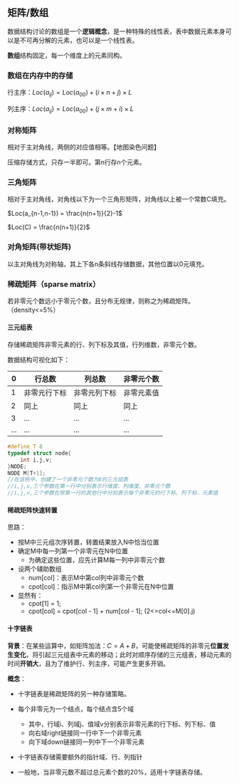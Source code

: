 ## 矩阵/数组

数据结构讨论的数组是一个**逻辑概念**，是一种特殊的线性表，表中数据元素本身可以是不可再分解的元素，也可以是一个线性表。

**数组**结构固定，每一个维度上的元素同构。

### 数组在内存中的存储

行主序：$Loc(a_{ij})=Loc(a_{00})+(i×n+j)×L$

列主序：$Loc(a_{ij})=Loc(a_{00})+(j×m+i)×L$

### 对称矩阵

相对于主对角线，两侧的对应值相等。【地图染色问题】

压缩存储方式，只存一半即可。第n行存n个元素。

### 三角矩阵

相对于主对角线，对角线以下为一个三角形矩阵，对角线以上被一个常数C填充。

$Loc(a_{n-1,n-1}) = \frac{n(n+1)}{2}-1$

$Loc(C) =  \frac{n(n+1)}{2}$

### 对角矩阵(带状矩阵)

以主对角线为对称轴，其上下各n条斜线存储数据，其他位置以0元填充。

### 稀疏矩阵（sparse matrix）

若非零元个数远小于零元个数，且分布无规律，则称之为稀疏矩阵。（density<=5%）

#### 三元组表

存储稀疏矩阵非零元素的行、列下标及其值，行列维数，非零元个数。

数据结构可视化如下：

| 0    | 行总数       | 列总数       | 非零元个数 |
| ---- | ------------ | ------------ | ---------- |
| 1    | 非零元行下标 | 非零元列下标 | 非零元素值 |
| 2    | 同上         | 同上         | 同上       |
| 3    | ...          | ...          | ...        |
| ...  | ...          | ...          | ...        |

```C
#define T 8
typedef struct node{
    int i,j,v;
}NODE;
NODE M[T+1];
//在该例中，创建了一个非零元个数为8的三元组表
//i,j,v,三个参数在第一行中分别表示行维度、列维度、非零元个数
//i,j,v,三个参数在除第一行的其他行中分别表示每个非零元的行下标、列下标、元素值
```

#### 稀疏矩阵快速转置

思路：

- 按M中三元组次序转置，转置结果放入N中恰当位置
- 确定M中每一列第一个非零元在N中位置
  - 为确定这些位置，应先计算M每一列中非零元个数
- 设两个辅助数组
  - num[col]：表示M中第col列中非零元个数
  - cpot[col]：指示M中第col列第一个非零元在N中位置
- 显然有：
  - cpot[1] = 1;
  - cpot[col] = cpot[col - 1] + num[col - 1];           (2<=col<=M[0].j)

#### 十字链表

**背景**：在某些运算中，如矩阵加法：$C = A + B$，可能使稀疏矩阵的非零元**位置发生变化**，将引起三元组表中元素的移动；此时对顺序存储的三元组表，移动元素的时间**开销大**，且为了维护行、列主序，可能产生更多开销。

**概念**：

- 十字链表是稀疏矩阵的另一种存储策略。

- 每个非零元为一个结点，每个结点含5个域
  - 其中，行域i、列域j、值域v分别表示非零元素的行下标、列下标、值
  - 向右域right链接同一行中下一个非零元素
  - 向下域down链接同一列中下一个非零元素
- 十字链表存储需要额外的指针域、行、列指针
- 一般地，当非零元数不超过总元素个数的20%，适用十字链表存储。


